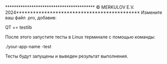 
***************************************** © MERKULOV E.V. 2024********************************************
Измените ваш файл .pro, добавив:
 
QT += testlib

После этого запустите тесты в Linux терминале с помощью команды:
 
./your-app-name -test

Тесты будут запущены и выведен результат выполнения.